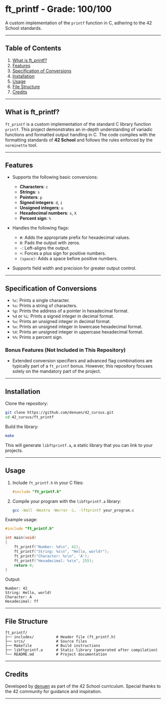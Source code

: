 # ft_printf - Grade: 100/100

A custom implementation of the `printf` function in C, adhering to the 42 School standards.

---

## Table of Contents

1. [What is ft_printf?](#what-is-ft_printf)
2. [Features](#features)
3. [Specification of Conversions](#specification-of-conversions)
4. [Installation](#installation)
5. [Usage](#usage)
6. [File Structure](#file-structure)
7. [Credits](#credits)

---

## What is ft_printf?

`ft_printf` is a custom implementation of the standard C library function `printf`. This project demonstrates an in-depth understanding of variadic functions and formatted output handling in C. The code complies with the formatting standards of **42 School** and follows the rules enforced by the `norminette` tool.

---

## Features

- Supports the following basic conversions:
  - **Characters**: `c`
  - **Strings**: `s`
  - **Pointers**: `p`
  - **Signed integers**: `d`, `i`
  - **Unsigned integers**: `u`
  - **Hexadecimal numbers**: `x`, `X`
  - **Percent sign**: `%`

- Handles the following flags:
  - `#`: Adds the appropriate prefix for hexadecimal values.
  - `0`: Pads the output with zeros.
  - `-`: Left-aligns the output.
  - `+`: Forces a plus sign for positive numbers.
  - `(space)`: Adds a space before positive numbers.

- Supports field width and precision for greater output control.

---

## Specification of Conversions

- `%c`: Prints a single character.
- `%s`: Prints a string of characters.
- `%p`: Prints the address of a pointer in hexadecimal format.
- `%d` or `%i`: Prints a signed integer in decimal format.
- `%u`: Prints an unsigned integer in decimal format.
- `%x`: Prints an unsigned integer in lowercase hexadecimal format.
- `%X`: Prints an unsigned integer in uppercase hexadecimal format.
- `%%`: Prints a percent sign.

### Bonus Features (Not Included in This Repository)

- Extended conversion specifiers and advanced flag combinations are typically part of a `ft_printf` bonus. However, this repository focuses solely on the mandatory part of the project.

---

## Installation

Clone the repository:

```bash
git clone https://github.com/denuen/42_cursus.git
cd 42_cursus/ft_printf
```

Build the library:

```bash
make
```

This will generate `libftprintf.a`, a static library that you can link to your projects.

---

## Usage

1. Include `ft_printf.h` in your C files:

   ```c
   #include "ft_printf.h"
   ```

2. Compile your program with the `libftprintf.a` library:

   ```bash
   gcc -Wall -Wextra -Werror -L. -lftprintf your_program.c
   ```

Example usage:

```c
#include "ft_printf.h"

int main(void)
{
    ft_printf("Number: %d\n", 42);
    ft_printf("String: %s\n", "Hello, world!");
    ft_printf("Character: %c\n", 'A');
    ft_printf("Hexadecimal: %x\n", 255);
    return 0;
}
```

Output:

```
Number: 42
String: Hello, world!
Character: A
Hexadecimal: ff
```

---

## File Structure

```
ft_printf/
├── includes/          # Header file (ft_printf.h)
├── srcs/              # Source files
├── Makefile           # Build instructions
├── libftprintf.a      # Static library (generated after compilation)
└── README.md          # Project documentation
```

---

## Credits

Developed by [denuen](https://github.com/denuen) as part of the 42 School curriculum. Special thanks to the 42 community for guidance and inspiration.

---

